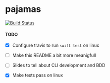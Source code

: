 # pajamas

[![Build Status](https://travis-ci.org/IgorMuzyka/Pajamas.svg?branch=master)](https://travis-ci.org/IgorMuzyka/Pajamas)


#### TODO

- [x] Configure travis to run `swift test` on linux
- [ ] Make this README a bit more meanigfull
- [ ] Slides to tell about CLI development and BDD
- [x] Make tests pass on linux




